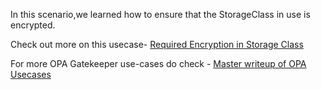 In this scenario,we learned how to ensure that the StorageClass in use is encrypted.

Check out more on this usecase- [Required Encryption in Storage Class](https://cloudsecops.com/opa-policy-use-cases-part-4/)

For more OPA Gatekeeper use-cases do check - [Master writeup of OPA Usecases](https://cloudsecops.com/opa-gatekeeper)
